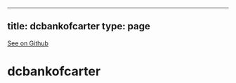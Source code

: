 
---
title: dcbankofcarter
type: page
---

[See on Github](https://github.com/jakeroggenbuck/dcbankofcarter/)

# dcbankofcarter
